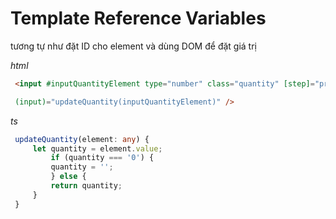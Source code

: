 # Template Reference Variables
tương tự như đặt ID cho element và dùng DOM để đặt giá trị

*html*
````html
 <input #inputQuantityElement type="number" class="quantity" [step]="product.quantity" [value]="product.quantity"

 (input)="updateQuantity(inputQuantityElement)" />
````

*ts*
````ts
 updateQuantity(element: any) {
	 let quantity = element.value;
		 if (quantity === '0') {
		 quantity = '';
		 } else {
		 return quantity;
	 }
 }
````